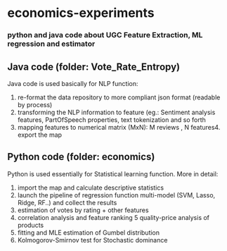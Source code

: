 # economics-experiments
### python and java code about UGC Feature Extraction, ML  regression and estimator
## Java code (folder: Vote_Rate_Entropy)
Java code is used basically for NLP function:
1. re-format the data repository to more compliant json format (readable by process)
2. transforming the NLP information to feature (eg.: Sentiment analysis features, PartOfSpeech properties, text tokenization and so forth 
3. mapping features to numerical matrix (MxN): M reviews , N features4. export the map
## Python code (folder: economics)
Python is used essentially for Statistical learning function. More in detail:
1. import the map and calculate descriptive statistics
2. launch the pipeline of regression function multi-model (SVM, Lasso, Ridge, RF..) and collect the results
3. estimation of votes by rating + other features
4. correlation analysis and feature ranking
5 quality-price analysis of products
6. fitting and MLE estimation of Gumbel distribution
7. Kolmogorov-Smirnov test for Stochastic dominance 

